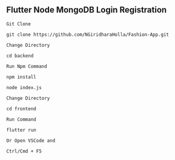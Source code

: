 ## Flutter Node MongoDB Login Registration

`Git Clone`
```
git clone https://github.com/NGiridharaHolla/Fashion-App.git
```

`Change Directory`
```
cd backend
```

`Run Npm Command`
```
npm install 
```
```
node index.js 
```

`Change Directory`
```
cd frontend
```

`Run Command`
```
flutter run
```

`Or Open VSCode and`
```
Ctrl/Cmd + F5
```
